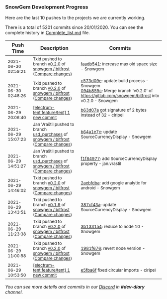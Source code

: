 
### SnowGem Development Progress

Here are the last 10 pushes to the projects we are currently working.

There is a total of 5201 commits since 20/01/2020. You can see the complete history in
 [Complete_list.md](Complete_list.md) file.

| Push Time | Description | Commits |
| --- | --- | --- |
| <sub>2021-06-30 02:59:21</sub> | <sub>Txid pushed to branch [v0\.2\.0](https://gitlab.com/snowgem/bitfrost/commits/v0.2.0) of [snowgem / bitfrost](https://gitlab.com/snowgem/bitfrost) ([Compare changes](https://gitlab.com/snowgem/bitfrost/compare/094b855c5f00002fe4e9a8a6b6c530d7c0344da8...faadb541dd7f96ecb63a9c54a7b33563fe81b092))</sub> | <sub>[faadb541](https://gitlab.com/snowgem/bitfrost/-/commit/faadb541dd7f96ecb63a9c54a7b33563fe81b092): increase max old space size - Snowgem</sub> |
| <sub>2021-06-30 02:48:26</sub> | <sub>Txid pushed to branch [v0\.2\.0](https://gitlab.com/snowgem/bitfrost/commits/v0.2.0) of [snowgem / bitfrost](https://gitlab.com/snowgem/bitfrost) ([Compare changes](https://gitlab.com/snowgem/bitfrost/compare/2aebfdba99ef6e1289d5b2200462c2714025f828...094b855c5f00002fe4e9a8a6b6c530d7c0344da8))</sub> | <sub>[c573d09e](https://gitlab.com/snowgem/bitfrost/-/commit/c573d09ec520e40dc32e762f489fbcc63ab77776): update build process - Snowgem<br>[094b855c](https://gitlab.com/snowgem/bitfrost/-/commit/094b855c5f00002fe4e9a8a6b6c530d7c0344da8): Merge branch 'v0.2.0' of https://gitlab.com/snowgem/bitfrost into v0.2.0 - Snowgem</sub> |
| <sub>2021-06-29 20:06:40</sub> | <sub>[[electrum-tent:feature/tent] 1 new commit](https://github.com/ciripel/electrum-tent/commit/b63d07a58321f0fc3c809641e6be4ca08766cde6)</sub> | <sub>[b63d07a](https://github.com/ciripel/electrum-tent/commit/b63d07a58321f0fc3c809641e6be4ca08766cde6) got signature of 2 bytes instead of 32 - ciripel</sub> |
| <sub>2021-06-29 15:07:23</sub> | <sub>Jan Vraštil pushed to branch [usd\_purchases](https://gitlab.com/snowgem/bitfrost/commits/usd_purchases) of [snowgem / bitfrost](https://gitlab.com/snowgem/bitfrost) ([Compare changes](https://gitlab.com/snowgem/bitfrost/compare/f1f84977b8fbfd3bdc3e1dd801106f2828a76363...b64a1e7c1f0e2c5a75a4842eefadd4d92697e179))</sub> | <sub>[b64a1e7c](https://gitlab.com/snowgem/bitfrost/-/commit/b64a1e7c1f0e2c5a75a4842eefadd4d92697e179): update SourceCurrencyDisplay - Snowgem</sub> |
| <sub>2021-06-29 14:51:27</sub> | <sub>Jan Vraštil pushed to branch [usd\_purchases](https://gitlab.com/snowgem/bitfrost/commits/usd_purchases) of [snowgem / bitfrost](https://gitlab.com/snowgem/bitfrost) ([Compare changes](https://gitlab.com/snowgem/bitfrost/compare/2211798bfc86921a73ebe95b471bcac669b7bda7...f1f84977b8fbfd3bdc3e1dd801106f2828a76363))</sub> | <sub>[f1f84977](https://gitlab.com/snowgem/bitfrost/-/commit/f1f84977b8fbfd3bdc3e1dd801106f2828a76363): add SourceCurrencyDisplay property - jan.vrastil</sub> |
| <sub>2021-06-29 14:46:02</sub> | <sub>Txid pushed to branch [v0\.2\.0](https://gitlab.com/snowgem/bitfrost/commits/v0.2.0) of [snowgem / bitfrost](https://gitlab.com/snowgem/bitfrost) ([Compare changes](https://gitlab.com/snowgem/bitfrost/compare/63f63a48a274ff6b1bb58169133ef6ad899b112c...2aebfdba99ef6e1289d5b2200462c2714025f828))</sub> | <sub>[2aebfdba](https://gitlab.com/snowgem/bitfrost/-/commit/2aebfdba99ef6e1289d5b2200462c2714025f828): add google analytic for android - Snowgem</sub> |
| <sub>2021-06-29 13:43:51</sub> | <sub>Txid pushed to branch [v0\.1\.9](https://gitlab.com/snowgem/bitfrost/commits/v0.1.9) of [snowgem / bitfrost](https://gitlab.com/snowgem/bitfrost) ([Compare changes](https://gitlab.com/snowgem/bitfrost/compare/9985fef33c447428e43588265fa53e163f73b696...387cf43a1d195493c8387ce80ce721fce043bad2))</sub> | <sub>[387cf43a](https://gitlab.com/snowgem/bitfrost/-/commit/387cf43a1d195493c8387ce80ce721fce043bad2): update SourceCurrencyDisplay - Snowgem</sub> |
| <sub>2021-06-29 11:23:38</sub> | <sub>Txid pushed to branch [v0\.2\.0](https://gitlab.com/snowgem/bitfrost/commits/v0.2.0) of [snowgem / bitfrost](https://gitlab.com/snowgem/bitfrost) ([Compare changes](https://gitlab.com/snowgem/bitfrost/compare/1981f6769eb1ca80bf6abc33ab4a033bbddf8a6b...3b1331a4e62fcd157b0313dedefd9cdb560a50e5))</sub> | <sub>[3b1331a4](https://gitlab.com/snowgem/bitfrost/-/commit/3b1331a4e62fcd157b0313dedefd9cdb560a50e5): reduce to node 10 - Snowgem</sub> |
| <sub>2021-06-29 11:00:58</sub> | <sub>Txid pushed to branch [v0\.2\.0](https://gitlab.com/snowgem/bitfrost/commits/v0.2.0) of [snowgem / bitfrost](https://gitlab.com/snowgem/bitfrost) ([Compare changes](https://gitlab.com/snowgem/bitfrost/compare/63f63a48a274ff6b1bb58169133ef6ad899b112c...1981f6769eb1ca80bf6abc33ab4a033bbddf8a6b))</sub> | <sub>[1981f676](https://gitlab.com/snowgem/bitfrost/-/commit/1981f6769eb1ca80bf6abc33ab4a033bbddf8a6b): revert node version - Snowgem</sub> |
| <sub>2021-06-29 10:53:50</sub> | <sub>[[electrum-tent:feature/tent] 1 new commit](https://github.com/ciripel/electrum-tent/commit/e5fba6fea5311d17d27710da951f3d4d1f6760db)</sub> | <sub>[e5fba6f](https://github.com/ciripel/electrum-tent/commit/e5fba6fea5311d17d27710da951f3d4d1f6760db) fixed circular imports - ciripel</sub> |

_You can see more details and commits in our [Discord](https://discord.gg/zumGnbg) in **#dev-diary** channel._
